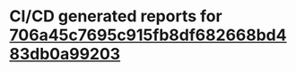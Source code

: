 # CI/CD generated reports for [706a45c7695c915fb8df682668bd483db0a99203](https://github.com/hydephp/develop/commit/706a45c7695c915fb8df682668bd483db0a99203)
